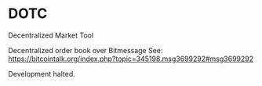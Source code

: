 DOTC
====
Decentralized Market Tool

Decentralized order book over Bitmessage
See: https://bitcointalk.org/index.php?topic=345198.msg3699292#msg3699292

Development halted.
